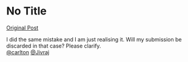 # No Title

[Original Post](https://discourse.onlinedegree.iitm.ac.in/t/169029/308)

<p>I did the same mistake and I am just realising it. Will my submission be discarded in that case? Please clarify.<br>
<a class="mention" href="/u/carlton">@carlton</a> <a class="mention" href="/u/jivraj">@Jivraj</a></p>